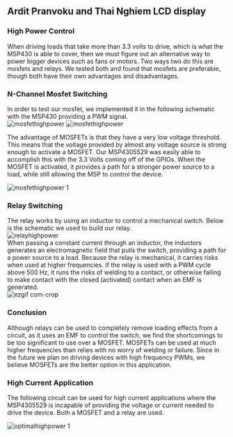 ## Ardit Pranvoku and Thai Nghiem LCD display

### High Power Control

When driving loads that take more than 3.3 volts to drive, which is what the MSP430 is able to cover, then we must figure out an alternative way to power bigger devices such as fans or motors. Two ways two do this are mosfets and relays. We tested both and found that mosfets are preferable, though both have their own advantages and disadvantages.

### N-Channel Mosfet Switching

In order to test our mosfet, we implemented it in the following schematic with the MSP430 providing a PWM signal. </br>
![mosfethighpower](https://user-images.githubusercontent.com/14367479/32818587-2075ff98-c992-11e7-8c45-ea35fd09e82b.png)
![mosfethighpower](https://user-images.githubusercontent.com/14367479/32818606-3b77b390-c992-11e7-95d4-53a7486a7832.JPG)

The advantage of MOSFETs is that they have a very low voltage threshold. This means that the voltage provided by almost any voltage source is strong enough to activate a MOSFET. Our MSP4305529 was easily able to accomplish this with the 3.3 Volts coming off of the GPIOs. When the MOSFET is activated, it provides a path for a stronger power source to a load, while still allowing the MSP to control the device.

![mosfethighpower 1](https://user-images.githubusercontent.com/14367479/32819401-143c91d8-c997-11e7-95a5-67638fef0911.gif)

### Relay Switching

The relay works by using an inductor to control a mechanical switch. Below is the schematic we used to build our relay.</br>
![relayhighpower](https://user-images.githubusercontent.com/14367479/32819397-0f20aac2-c997-11e7-9c55-a1e4b5b0066c.png)</br>
When passing a constant current through an inductor, the inductors generates an electromagnetic field that pulls the switch, providing a path for a power source to a load. Because the relay is mechanical, it carries risks when used at higher frequencies. If the relay is used with a PWM cycle above 500 Hz, it runs the risks of welding to a contact, or otherwise failing to make contact with the closed (activated) contact when an EMF is generated.
</br>
![ezgif com-crop](https://user-images.githubusercontent.com/30231031/32976728-7a05dffa-cbeb-11e7-8fe8-3658e0766133.gif) 
</br>
### Conclusion

Although relays can be used to completely remove loading effects from a circuit, as it uses an EMF to control the switch, we find the shortcomings to be too significant to use over a MOSFET. MOSFETs can be used at much higher frequencies than relies with no worry of welding or failure. Since in the future we plan on driving devices with high frequency PWMs, we believe MOSFETs are the better option in this application. 

### High Current Application

The following circuit can be used for high current applications where the MSP4305529 is incapable of providing the voltage or current needed to drive the device. Both a MOSFET and a relay are used. <br>

![optimalhighpower 1](https://user-images.githubusercontent.com/14367479/32819469-770c4682-c997-11e7-849d-5550714dde9b.png)